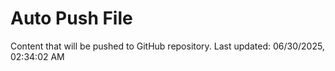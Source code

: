# Auto Push File

Content that will be pushed to GitHub repository.
Last updated: 06/30/2025, 02:34:02 AM